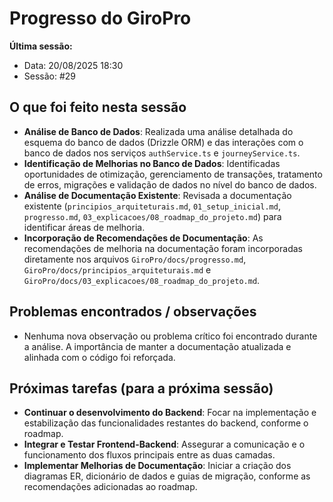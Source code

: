 # Progresso do GiroPro

**Última sessão:**
- Data: 20/08/2025 18:30
- Sessão: #29

## O que foi feito nesta sessão
- **Análise de Banco de Dados**: Realizada uma análise detalhada do esquema do banco de dados (Drizzle ORM) e das interações com o banco de dados nos serviços `authService.ts` e `journeyService.ts`.
- **Identificação de Melhorias no Banco de Dados**: Identificadas oportunidades de otimização, gerenciamento de transações, tratamento de erros, migrações e validação de dados no nível do banco de dados.
- **Análise de Documentação Existente**: Revisada a documentação existente (`principios_arquiteturais.md`, `01_setup_inicial.md`, `progresso.md`, `03_explicacoes/08_roadmap_do_projeto.md`) para identificar áreas de melhoria.
- **Incorporação de Recomendações de Documentação**: As recomendações de melhoria na documentação foram incorporadas diretamente nos arquivos `GiroPro/docs/progresso.md`, `GiroPro/docs/principios_arquiteturais.md` e `GiroPro/docs/03_explicacoes/08_roadmap_do_projeto.md`.

## Problemas encontrados / observações
- Nenhuma nova observação ou problema crítico foi encontrado durante a análise. A importância de manter a documentação atualizada e alinhada com o código foi reforçada.

## Próximas tarefas (para a próxima sessão)
- **Continuar o desenvolvimento do Backend**: Focar na implementação e estabilização das funcionalidades restantes do backend, conforme o roadmap.
- **Integrar e Testar Frontend-Backend**: Assegurar a comunicação e o funcionamento dos fluxos principais entre as duas camadas.
- **Implementar Melhorias de Documentação**: Iniciar a criação dos diagramas ER, dicionário de dados e guias de migração, conforme as recomendações adicionadas ao roadmap.

